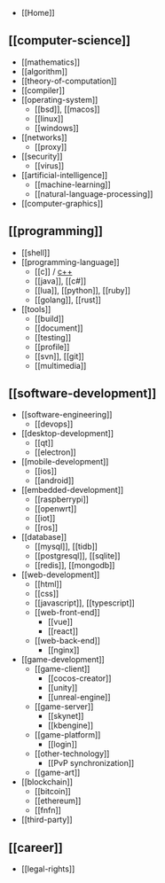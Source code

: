 - [[Home]]

## [[computer-science]]
- [[mathematics]]
- [[algorithm]]
- [[theory-of-computation]]
- [[compiler]]
- [[operating-system]]
  - [[bsd]], [[macos]]
  - [[linux]]
  - [[windows]]
- [[networks]]
  - [[proxy]]
- [[security]]
  - [[virus]]
- [[artificial-intelligence]]
  - [[machine-learning]]
  - [[natural-language-processing]]
- [[computer-graphics]]

## [[programming]]
- [[shell]]
- [[programming-language]]
  - [[c]] / [c++](cpp)
  - [[java]], [[c#]]
  - [[lua]], [[python]], [[ruby]]
  - [[golang]], [[rust]]
- [[tools]]
  - [[build]]
  - [[document]]
  - [[testing]]
  - [[profile]]
  - [[svn]], [[git]]
  - [[multimedia]]

## [[software-development]]
- [[software-engineering]]
  - [[devops]]
- [[desktop-development]]
  - [[qt]]
  - [[electron]]
- [[mobile-development]]
  - [[ios]]
  - [[android]]
- [[embedded-development]]
  - [[raspberrypi]]
  - [[openwrt]]
  - [[iot]]
  - [[ros]]
- [[database]]
  - [[mysql]], [[tidb]]
  - [[postgresql]], [[sqlite]]
  - [[redis]], [[mongodb]]
- [[web-development]]
  - [[html]]
  - [[css]]
  - [[javascript]], [[typescript]]
  - [[web-front-end]]
    - [[vue]]
    - [[react]]
  - [[web-back-end]]
    - [[nginx]]
- [[game-development]]
  - [[game-client]]
    - [[cocos-creator]]
    - [[unity]]
    - [[unreal-engine]]
  - [[game-server]]
    - [[skynet]]
    - [[kbengine]]
  - [[game-platform]]
    - [[login]]
  - [[other-technology]]
    - [[PvP synchronization]]
  - [[game-art]]
- [[blockchain]]
  - [[bitcoin]]
  - [[ethereum]]
  - [[fnfn]]
- [[third-party]]

## [[career]]
- [[legal-rights]]
